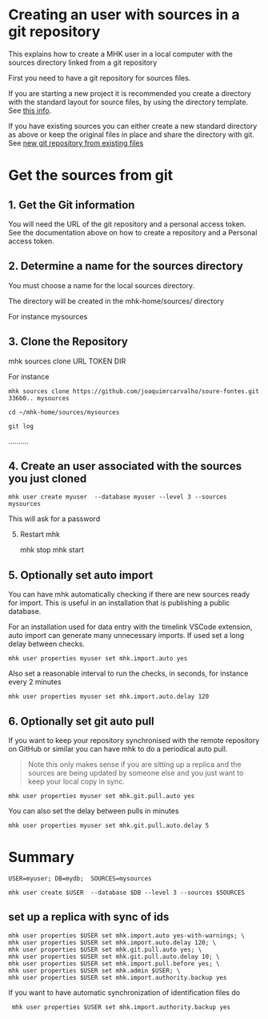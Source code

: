 # Creating an user with sources in a git repository

This explains how to create a MHK user in a local computer with the sources directory linked from a git repository

First you need to have a git repository for sources files. 

If you are starting a new project it is recommended you
create a directory with the standard layout for source files, by using
the directory template. See [this info](../user/new_source_repository_from_template.md).

If you have existing sources you can either create a new standard
directory as above or keep the original files in place and share
the directory with git. See [new git repository from existing files](user/new_git_repo_from_existing_sources.md)


# Get the sources from git

## 1. Get the Git information

You will need the URL of the git repository and a personal access token. See the documentation above on how to create a repository and a Personal access token.

## 2. Determine a name for the sources directory

You must choose a name for the local sources directory.

The directory will be created in the mhk-home/sources/ directory

For instance mysources

## 3. Clone the Repository

 mhk sources clone URL TOKEN DIR

For instance

    mhk sources clone https://github.com/joaquimrcarvalho/soure-fontes.git  336b0.. mysources

    cd ~/mhk-home/sources/mysources

    git log


..........

## 4. Create an user associated with the sources you just cloned

    mhk user create myuser  --database myuser --level 3 --sources mysources

This will ask for a password

5. Restart mhk

    mhk stop
    mhk start

## 5. Optionally set auto import

You can have mhk automatically checking if there are new sources ready for import. This is useful in an installation that is publishing a public
database. 

For an installation used for data entry with the
timelink VSCode extension, auto import can generate many unnecessary
imports. If used set a long delay between checks. 

    mhk user properties myuser set mhk.import.auto yes

Also set a reasonable interval to run the checks, in seconds, for instance every 2 minutes

    mhk user properties myuser set mhk.import.auto.delay 120

## 6. Optionally set git auto pull

If you want to keep your repository synchronised with the remote repository on GitHub or similar you can have mhk to do a periodical auto pull.
> Note this only makes sense if you are sitting up a replica and the sources are being updated by someone else and you just want to keep your local copy in sync.

    mhk user properties myuser set mhk.git.pull.auto yes

You can also set the delay between pulls in minutes

    mhk user properties myuser set mhk.git.pull.auto.delay 5


# Summary

    USER=myuser; DB=mydb;  SOURCES=mysources

    mhk user create $USER  --database $DB --level 3 --sources $SOURCES

## set up a replica with sync of ids

    mhk user properties $USER set mhk.import.auto yes-with-warnings; \
    mhk user properties $USER set mhk.import.auto.delay 120; \
    mhk user properties $USER set mhk.git.pull.auto yes; \
    mhk user properties $USER set mhk.git.pull.auto.delay 10; \
    mhk user properties $USER set mhk.import.pull.before yes; \
    mhk user properties $USER set mhk.admin $USER; \
    mhk user properties $USER set mhk.import.authority.backup yes

If you want to have automatic synchronization of identification files do

     mhk user properties $USER set mhk.import.authority.backup yes